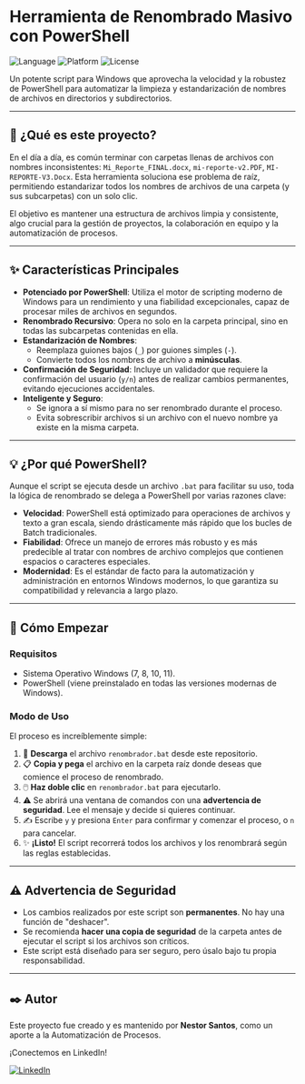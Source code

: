 # Herramienta de Renombrado Masivo con PowerShell

![Language](https://img.shields.io/badge/Language-Batch%20%2F%20PowerShell-blue.svg)
![Platform](https://img.shields.io/badge/Platform-Windows-0078D6.svg)
![License](https://img.shields.io/badge/License-MIT-yellow.svg)

Un potente script para Windows que aprovecha la velocidad y la robustez de PowerShell para automatizar la limpieza y estandarización de nombres de archivos en directorios y subdirectorios.

---

## 📜 ¿Qué es este proyecto?

En el día a día, es común terminar con carpetas llenas de archivos con nombres inconsistentes: `Mi_Reporte_FINAL.docx`, `mi-reporte-v2.PDF`, `MI-REPORTE-V3.Docx`. Esta herramienta soluciona ese problema de raíz, permitiendo estandarizar todos los nombres de archivos de una carpeta (y sus subcarpetas) con un solo clic.

El objetivo es mantener una estructura de archivos limpia y consistente, algo crucial para la gestión de proyectos, la colaboración en equipo y la automatización de procesos.

---

## ✨ Características Principales

*   **Potenciado por PowerShell**: Utiliza el motor de scripting moderno de Windows para un rendimiento y una fiabilidad excepcionales, capaz de procesar miles de archivos en segundos.
*   **Renombrado Recursivo**: Opera no solo en la carpeta principal, sino en todas las subcarpetas contenidas en ella.
*   **Estandarización de Nombres**:
    *   Reemplaza guiones bajos (`_`) por guiones simples (`-`).
    *   Convierte todos los nombres de archivo a **minúsculas**.
*   **Confirmación de Seguridad**: Incluye un validador que requiere la confirmación del usuario (`y/n`) antes de realizar cambios permanentes, evitando ejecuciones accidentales.
*   **Inteligente y Seguro**:
    *   Se ignora a sí mismo para no ser renombrado durante el proceso.
    *   Evita sobrescribir archivos si un archivo con el nuevo nombre ya existe en la misma carpeta.

---

## 💡 ¿Por qué PowerShell?

Aunque el script se ejecuta desde un archivo `.bat` para facilitar su uso, toda la lógica de renombrado se delega a PowerShell por varias razones clave:

*   **Velocidad**: PowerShell está optimizado para operaciones de archivos y texto a gran escala, siendo drásticamente más rápido que los bucles de Batch tradicionales.
*   **Fiabilidad**: Ofrece un manejo de errores más robusto y es más predecible al tratar con nombres de archivo complejos que contienen espacios o caracteres especiales.
*   **Modernidad**: Es el estándar de facto para la automatización y administración en entornos Windows modernos, lo que garantiza su compatibilidad y relevancia a largo plazo.

---

## 🚀 Cómo Empezar

### Requisitos

*   Sistema Operativo Windows (7, 8, 10, 11).
*   PowerShell (viene preinstalado en todas las versiones modernas de Windows).

### Modo de Uso

El proceso es increíblemente simple:

1.  📂 **Descarga** el archivo `renombrador.bat` desde este repositorio.
2.  📋 **Copia y pega** el archivo en la carpeta raíz donde deseas que comience el proceso de renombrado.
3.  🖱️ **Haz doble clic** en `renombrador.bat` para ejecutarlo.
4.  ⚠️ Se abrirá una ventana de comandos con una **advertencia de seguridad**. Lee el mensaje y decide si quieres continuar.
5.  ✍️ Escribe `y` y presiona `Enter` para confirmar y comenzar el proceso, o `n` para cancelar.
6.  ✨ **¡Listo!** El script recorrerá todos los archivos y los renombrará según las reglas establecidas.

---

## ⚠️ Advertencia de Seguridad

*   Los cambios realizados por este script son **permanentes**. No hay una función de "deshacer".
*   Se recomienda **hacer una copia de seguridad** de la carpeta antes de ejecutar el script si los archivos son críticos.
*   Este script está diseñado para ser seguro, pero úsalo bajo tu propia responsabilidad.


---

## ✒️ Autor

Este proyecto fue creado y es mantenido por **Nestor Santos**, como un aporte a la Automatización de Procesos.

¡Conectemos en LinkedIn!

[![LinkedIn](https://img.shields.io/badge/LinkedIn-Néstor%20Santos-0077B5?style=for-the-badge&logo=linkedin)](https://www.linkedin.com/in/ingnsantos/)